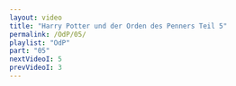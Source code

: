 ```yaml
---
layout: video
title: "Harry Potter und der Orden des Penners Teil 5"
permalink: /OdP/05/
playlist: "OdP"
part: "05"
nextVideoI: 5
prevVideoI: 3
---
```


